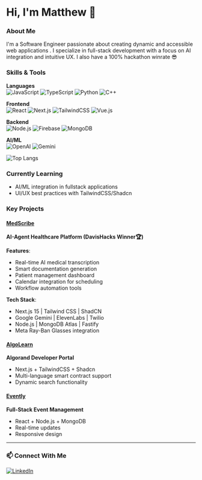 # Hi, I'm Matthew 👋

### About Me
I'm a Software Engineer passionate about creating dynamic and accessible web applications . I specialize in full-stack development with a focus on AI integration and intuitive UX. I also have a 100% hackathon winrate 😎

### Skills & Tools
**Languages**  
![JavaScript](https://img.shields.io/badge/-JavaScript-F7DF1E?logo=javascript&logoColor=black)
![TypeScript](https://img.shields.io/badge/-TypeScript-3178C6?logo=typescript&logoColor=white)
![Python](https://img.shields.io/badge/-Python-3776AB?logo=python&logoColor=white)
![C++](https://img.shields.io/badge/-C++-00599C?logo=c%2B%2B&logoColor=white)

**Frontend**  
![React](https://img.shields.io/badge/-React-61DAFB?logo=react&logoColor=black)
![Next.js](https://img.shields.io/badge/-Next.js-000000?logo=next.js&logoColor=white)
![TailwindCSS](https://img.shields.io/badge/-TailwindCSS-06B6D4?logo=tailwind-css&logoColor=white)
![Vue.js](https://img.shields.io/badge/Vue.js-4FC08D?&logo=vue.js&logoColor=white)

**Backend**  
![Node.js](https://img.shields.io/badge/-Node.js-339933?logo=node.js&logoColor=white)
![Firebase](https://img.shields.io/badge/-Firebase-FFCA28?logo=firebase&logoColor=black)
![MongoDB](https://img.shields.io/badge/-MongoDB-47A248?logo=mongodb&logoColor=white)

**AI/ML**  
![OpenAI](https://img.shields.io/badge/-OpenAI-412991?logo=openai&logoColor=white)
![Gemini](https://img.shields.io/badge/-Gemini-4285F4?logo=google&logoColor=white)

![Top Langs](https://github-readme-stats.vercel.app/api/top-langs/?username=mibernard&layout=compact&theme=nightowl&hide_border=true&exclude_repo=the-www-blog,clean-water-foundation&langs_count=6)

### Currently Learning
- AI/ML integration in fullstack applications
- UI/UX best practices with TailwindCSS/Shadcn

### Key Projects

#### [MedScribe](https://github.com/mibernard/MedScribe) 
**AI-Agent Healthcare Platform (DavisHacks Winner🏆)**

**Features**:
- Real-time AI medical transcription
- Smart documentation generation
- Patient management dashboard
- Calendar integration for scheduling
- Workflow automation tools

**Tech Stack**:
- Next.js 15 | Tailwind CSS | ShadCN
- Google Gemini | ElevenLabs | Twilio
- Node.js | MongoDB Atlas | Fastify
- Meta Ray-Ban Glasses integration

#### [AlgoLearn](https://github.com/mibernard/algolearn)
**Algorand Developer Portal**
- Next.js + TailwindCSS + Shadcn
- Multi-language smart contract support
- Dynamic search functionality

#### [Evently](https://github.com/mibernard/event-app)
**Full-Stack Event Management**
- React + Node.js + MongoDB
- Real-time updates
- Responsive design

---

### 📫 Connect With Me
[![LinkedIn](https://img.shields.io/badge/-LinkedIn-0A66C2?logo=linkedin&logoColor=white)](https://www.linkedin.com/in/matthewbernard)

